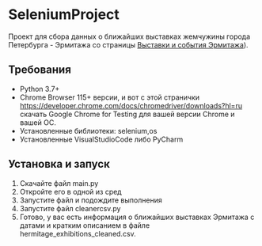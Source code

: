 # SeleniumProject
Проект для сбора данных о ближайших выставках жемчужины города Петербурга - Эрмитажа со страницы [Выставки и события Эрмитажа](https://www.hermitagemuseum.org/wps/portal/hermitage/what-s-on/?lng=ru)).

## Требования
- Python 3.7+
- Chrome Browser 115+ версии, и вот с этой странички https://developer.chrome.com/docs/chromedriver/downloads?hl=ru  скачать Google Chrome for Testing для вашей версии Chrome и вашей ОС.
- Установленные библиотеки: selenium,os 
- Установленные VisualStudioCode либо PyCharm

## Установка и запуск
1. Скачайте файл main.py
2. Откройте его в одной из сред
3. Запустите файл и подождите выполнения
4. Запустите файл cleanercsv.py
5. Готово, у вас есть информация о ближайших выставках Эрмитажа с датами и кратким описанием в файле hermitage_exhibitions_cleaned.csv.
